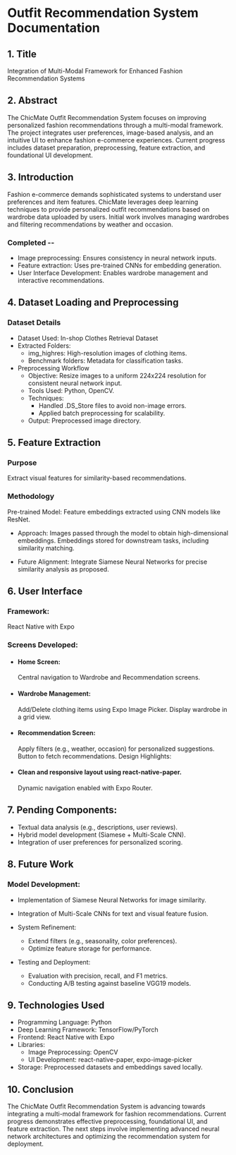 # Outfit Recommendation System Documentation
## 1. Title
Integration of Multi-Modal Framework for Enhanced Fashion Recommendation Systems

## 2. Abstract
The ChicMate Outfit Recommendation System focuses on improving personalized fashion recommendations through a multi-modal framework. The project integrates user preferences, image-based analysis, and an intuitive UI to enhance fashion e-commerce experiences. Current progress includes dataset preparation, preprocessing, feature extraction, and foundational UI development.

## 3. Introduction
Fashion e-commerce demands sophisticated systems to understand user preferences and item features. ChicMate leverages deep learning techniques to provide personalized outfit recommendations based on wardrobe data uploaded by users. Initial work involves managing wardrobes and filtering recommendations by weather and occasion.

### Completed --
* Image preprocessing: Ensures consistency in neural network inputs.
* Feature extraction: Uses pre-trained CNNs for embedding generation.
* User Interface Development: Enables wardrobe management and interactive recommendations.

## 4. Dataset Loading and Preprocessing
### Dataset Details
* Dataset Used: In-shop Clothes Retrieval Dataset
* Extracted Folders:
    * img_highres: High-resolution images of clothing items.
    * Benchmark folders: Metadata for classification tasks.
* Preprocessing Workflow
    * Objective: Resize images to a uniform 224x224 resolution for consistent neural network input.
    * Tools Used: Python, OpenCV.
    * Techniques:
        * Handled .DS_Store files to avoid non-image errors.
        * Applied batch preprocessing for scalability.
    * Output: Preprocessed image directory.
  
## 5. Feature Extraction
### Purpose
Extract visual features for similarity-based recommendations.

### Methodology
Pre-trained Model: Feature embeddings extracted using CNN models like ResNet.
* Approach:
  Images passed through the model to obtain high-dimensional embeddings.
  Embeddings stored for downstream tasks, including similarity matching.

* Future Alignment:
  Integrate Siamese Neural Networks for precise similarity analysis as proposed.

## 6. User Interface
### Framework: 
React Native with Expo
### Screens Developed:
* #### Home Screen:
  Central navigation to Wardrobe and Recommendation screens.
* #### Wardrobe Management:
  Add/Delete clothing items using Expo Image Picker.
  Display wardrobe in a grid view.
* #### Recommendation Screen:
  Apply filters (e.g., weather, occasion) for personalized suggestions.
  Button to fetch recommendations.
  Design Highlights:
* #### Clean and responsive layout using react-native-paper.
  Dynamic navigation enabled with Expo Router.

## 7. Pending Components:
* Textual data analysis (e.g., descriptions, user reviews).
* Hybrid model development (Siamese + Multi-Scale CNN).
* Integration of user preferences for personalized scoring.

## 8. Future Work
### Model Development:
* Implementation of Siamese Neural Networks for image similarity.
* Integration of Multi-Scale CNNs for text and visual feature fusion.

* System Refinement:
    * Extend filters (e.g., seasonality, color preferences).
    * Optimize feature storage for performance.

* Testing and Deployment:
    * Evaluation with precision, recall, and F1 metrics.
    * Conducting A/B testing against baseline VGG19 models.

## 9. Technologies Used
* Programming Language: Python
* Deep Learning Framework: TensorFlow/PyTorch
* Frontend: React Native with Expo
* Libraries:
  * Image Preprocessing: OpenCV
  * UI Development: react-native-paper, expo-image-picker
* Storage: Preprocessed datasets and embeddings saved locally.

## 10. Conclusion
The ChicMate Outfit Recommendation System is advancing towards integrating a multi-modal framework for fashion recommendations. Current progress demonstrates effective preprocessing, foundational UI, and feature extraction. The next steps involve implementing advanced neural network architectures and optimizing the recommendation system for deployment.
